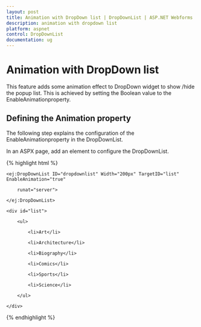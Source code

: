 ```yaml
---
layout: post
title: Animation with DropDown list | DropDownList | ASP.NET Webforms | Syncfusion
description: animation with dropdown list 
platform: aspnet
control: DropDownList
documentation: ug
---
```


# Animation with DropDown list 

This feature adds some animation effect to DropDown widget to show /hide the popup list. This is achieved by setting the Boolean value to the EnableAnimationproperty.

## Defining the Animation property

The following step explains the configuration of the EnableAnimationproperty in the DropDownList.

In an ASPX page, add an element to configure the DropDownList.

{% highlight html %}

<div class="control">

    <ej:DropDownList ID="dropdownlist" Width="200px" TargetID="list" EnableAnimation="true"

        runat="server">

    </ej:DropDownList>

    <div id="list">

        <ul>

            <li>Art</li>

            <li>Architecture</li>

            <li>Biography</li>

            <li>Comics</li>

            <li>Sports</li>

            <li>Science</li>

        </ul>

    </div>

</div>



{% endhighlight %}



